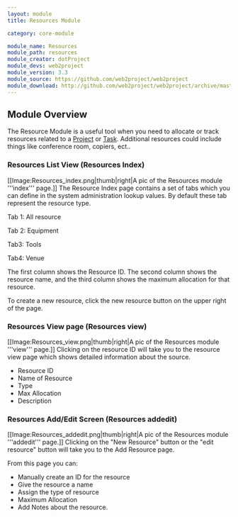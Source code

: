 ```yaml
---
layout: module
title: Resources Module

category: core-module

module_name: Resources
module_path: resources
module_creator: dotProject
module_devs: web2project
module_version: 3.3
module_source: https://github.com/web2project/web2project
module_download: http://github.com/web2project/web2project/archive/master.zip
---
```


## Module Overview

The Resource Module is a useful tool when you need to allocate or track resources related to a [Project](/modules/projects.html) or [Task](/modules/tasks.html). Additional resources could include things like conference room, copiers, ect..

### Resources List View (Resources Index)

[[Image:Resources_index.png|thumb|right|A pic of the Resources module '''index''' page.]]
The Resource Index page contains a set of tabs which you can define in the system administration lookup values. By default these tab represent the resource type.

Tab 1: All resource

Tab 2: Equipment

Tab3: Tools

Tab4: Venue


The first column shows the Resource ID. The second column shows the resource name, and the third column shows the maximum allocation for that resource.

To create a new resource, click the new resource button on the upper right of the page.

### Resources View page (Resources view)

[[Image:Resources_view.png|thumb|right|A pic of the Resources module '''view''' page.]]
Clicking on the resource ID will take you to the resource view page which shows detailed information about the source.

* Resource ID
* Name of Resource
* Type
* Max Allocation
* Description

### Resources Add/Edit Screen (Resources addedit)

[[Image:Resources_addedit.png|thumb|right|A pic of the Resources module '''addedit''' page.]]
Clicking on the "New Resource" button or the "edit resource" button will take you to the Add Resource page.

From this page you can:

* Manually create an ID for the resource
* Give the resource a name
* Assign the type of resource
* Maximum Allocation
* Add Notes about the resource.